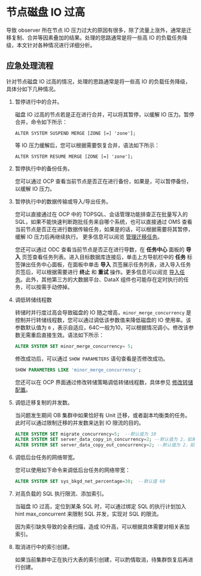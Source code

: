 节点磁盘 IO 过高
===============================

导致 observer 所在节点 IO 压力过大的原因有很多，除了流量上涨外，通常是迁移复制、合并等因素叠加的结果。处理的思路通常是将一些高 IO 的负载任务降级，本文针对各种情况进行详细分析。

应急处理流程
---------------------------

针对节点磁盘 IO 过高的情况，处理的思路通常是将一些高 IO 的负载任务降级，具体分如下几种情况。

1. 暂停进行中的合并。

   磁盘 IO 过高的节点若是正在进行合并，可以将其暂停，以缓解 IO 压力。暂停合并，命令如下所示：

   ```unknow
   ALTER SYSTEM SUSPEND MERGE [ZONE [=] 'zone'];
   ```

   等 IO 压力缓解后，您可以根据需要恢复合并，语法如下所示：

   ```unknow
   ALTER SYSTEM RESUME MERGE [ZONE [=] 'zone'];
   ```

2. 暂停执行中的备份任务。

   您可以通过 OCP 查看当前节点是否正在进行备份，如果是，可以暂停备份，以缓解 IO 压力。

3. 暂停执行中的数据传输或导入/导出任务。

   您可以直接通过在 OCP 中的 TOPSQL、会话管理功能排查正在批量写入的 SQL，如果不能快速判断跑批任务来自哪个系统，也可以直接通过 OMS 查看当前节点是否正在进行数据传输任务，如果是的话，可以根据需要将其暂停，缓解 IO 压力后再继续执行。
   更多信息可以阅览 [管理迁移任务](https://www.oceanbase.com/docs/oceanbase-migration-service/oms-1-4-2/V1.4.2/pvapnp)。

   您还可以通过 ODC 查看当前节点是否正在进行导数，在 **任务中心** 面板的 **导入** 页签查看任务列表。进入目标数据库连接后，单击上方导航栏中的 **任务** 标签弹出任务中心面板，在面板中单击 **导入** 页签展示任务列表，进入导入任务页签后，可以根据需要进行 **终止** 和 **重试** 操作。更多信息可以阅览 [导入任务](https://www.oceanbase.com/docs/oceanbase-developer-center/odc/V3.2.2/import-tasks-2)。此外，其他第三方的大数据平台、DataX 组件也可能存在定时执行的任务，可以按需手动停掉。

4. 调低转储线程数

   转储时并行度过高会导致磁盘的 IO 随之增高，`minor_merge_concurrency` 是控制并行转储线程数，您可以通过调低该参数值来降低磁盘的 IO 使用率。该参数默认值为 `0` ，表示自适应，64C一般为10，可以根据情况调小。修改该参数无需重启直接生效。语法如下所示：

   ```sql
   ALTER SYSTEM SET minor_merge_concurrency= 5;
   ```

   修改成功后，可以通过 `SHOW PARAMETERS` 语句查看是否修改成功。

   ```sql
   SHOW PARAMETERS LIKE 'minor_merge_concurrency';
   ```

   您还可以在 OCP 界面通过修改转储策略调低转储线程数，具体参见 [修改转储配置](../../../../2.basic-database-management/5.manage-data-storage/1.dump-management/5.modify-dump-configuration.md)。

5. 调低迁移复制的并发数。

   当问题发生期间 OB 集群中如果恰好有 Unit 迁移，或者副本均衡类的任务。此时可以通过限制迁移的并发数来达到 IO 限流的目的。

   ```sql
   ALTER SYSTEM SET migrate_concurrency=5;  --默认值为 10
   ALTER SYSTEM SET server_data_copy_in_concurrency=2; --默认值为 2，如果高于该值，可以调回 2
   ALTER SYSTEM SET server_data_copy_out_concurrency=2; --默认值为 2，如果高于该值，可以调回 2
   ```

6. 调低后台任务的网络带宽。

   您可以使用如下命令来调低后台任务的网络带宽：

   ```sql
   ALTER SYSTEM SET sys_bkgd_net_percentage=30;  --默认值 60
   ```

7. 对高负载的 SQL 执行限流、添加索引。

   当磁盘 IO 过高，定位到某条 SQL 时，可以通过绑定 SQL 的执行计划加入 hint max_concurrent 来限制 SQL 并发，实现对 SQL 的限流。

   因为索引缺失导致的全表扫描，造成 IO升高，可以根据具体需要对相关表加索引。

8. 取消进行中的索引创建。

   如果当前集群中正在执行大表的索引创建，可以酌情取消，待集群恢复后再进行创建。
